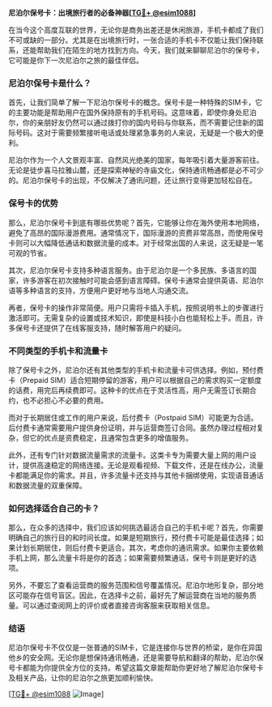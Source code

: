 **尼泊尔保号卡：出境旅行者的必备神器[[TG💪+ @esim1088](https://t.me/s/esim1088)]**

在当今这个高度互联的世界，无论你是商务出差还是休闲旅游，手机卡都成了我们不可或缺的一部分。尤其是在出境旅行时，一张合适的手机卡不仅能让我们保持联系，还能帮助我们在陌生的地方找到方向。今天，我们就来聊聊尼泊尔的保号卡，它可能是你下一次尼泊尔之旅的最佳伴侣。

### 尼泊尔保号卡是什么？

首先，让我们简单了解一下尼泊尔保号卡的概念。保号卡是一种特殊的SIM卡，它的主要功能是帮助用户在国外保持原有的手机号码。这意味着，即使你身处尼泊尔，你的亲朋好友仍然可以通过拨打你的国内号码与你联系，而不需要记住新的国际号码。这对于需要频繁接听电话或处理紧急事务的人来说，无疑是一个极大的便利。

尼泊尔作为一个人文景观丰富、自然风光绝美的国家，每年吸引着大量游客前往。无论是徒步喜马拉雅山麓，还是探索神秘的寺庙文化，保持通讯畅通都是必不可少的。尼泊尔保号卡的出现，不仅解决了通讯问题，还让旅行变得更加轻松自在。

### 保号卡的优势

那么，尼泊尔保号卡到底有哪些优势呢？首先，它能够让你在海外使用本地网络，避免了高昂的国际漫游费用。通常情况下，国际漫游的资费非常高昂，而使用保号卡则可以大幅降低通话和数据流量的成本。对于经常出国的人来说，这无疑是一笔可观的节省。

其次，尼泊尔保号卡支持多种语言服务。由于尼泊尔是一个多民族、多语言的国家，许多游客在初次接触时可能会感到语言障碍。保号卡通常会提供英语、尼泊尔语等多种语言的支持，方便用户更好地与当地人沟通交流。

再者，保号卡的操作非常简便。用户只需将卡插入手机，按照说明书上的步骤进行激活即可。无需复杂的设置或技术知识，即使是科技小白也能轻松上手。而且，许多保号卡还提供了在线客服支持，随时解答用户的疑问。

### 不同类型的手机卡和流量卡

除了保号卡之外，尼泊尔还有其他类型的手机卡和流量卡可供选择。例如，预付费卡（Prepaid SIM）适合短期停留的游客，用户可以根据自己的需求购买一定额度的话费，用完后再续费即可。这种卡的优点在于灵活性高，用户无需签订长期合约，也不必担心不必要的费用。

而对于长期居住或工作的用户来说，后付费卡（Postpaid SIM）可能更为合适。后付费卡通常需要用户提供身份证明，并与运营商签订合同。虽然办理过程相对复杂，但它的优点是资费稳定，且通常包含更多的增值服务。

此外，还有专门针对数据流量需求的流量卡。这类卡专为需要大量上网的用户设计，提供高速稳定的网络连接。无论是观看视频、下载文件，还是在线办公，流量卡都能满足你的需求。并且，许多流量卡还支持与其他卡捆绑使用，实现语音通话和数据流量的双重保障。

### 如何选择适合自己的卡？

那么，在众多的选择中，我们应该如何挑选最适合自己的手机卡呢？首先，你需要明确自己的旅行目的和时间长度。如果是短期旅行，预付费卡可能是最佳选择；如果计划长期居住，则后付费卡更适合。其次，考虑你的通讯需求。如果你主要依赖手机上网，那么流量卡将是你的首选；如果需要频繁通话，保号卡则是更好的选项。

另外，不要忘了查看运营商的服务范围和信号覆盖情况。尼泊尔地形复杂，部分地区可能存在信号盲区。因此，在选择卡之前，最好先了解运营商在当地的服务质量。可以通过查阅网上的评价或者直接咨询客服来获取相关信息。

### 结语

尼泊尔保号卡不仅仅是一张普通的SIM卡，它是连接你与世界的桥梁，是你在异国他乡的安全网。无论你是想保持通讯畅通，还是需要导航和翻译的帮助，尼泊尔保号卡都能为你提供全方位的支持。希望这篇文章能帮助你更好地了解尼泊尔保号卡及相关产品，让你的尼泊尔之旅更加顺利愉快。

[[TG💪+ @esim1088](https://t.me/s/esim1088) ![Image](https://i.postimg.cc/4NQfJmqS/Snipaste-2025-05-13-00-14-12.png)]